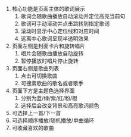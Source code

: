 1. 核心功能是页面主体的歌词展示
   1. 歌词会随歌曲播放自动滚动并定位高亮当前句
   2. 歌词可手动滚动并点击跳转到指定歌词
   3. 滚动时显示中心定位线和对应时间
   4. 远离中心歌词呈现半透明效果
2. 页面左侧是封面卡片和旋转唱片
   1. 唱片会随歌曲播放自动旋转
   2. 暂停播放时唱片停止旋转
3. 页面右侧是歌曲列表
   1. 点击可切换歌曲
   2. 可搜素歌曲的歌名或者歌手
4. 页面下方是主题色选择界面
   1. 分别为蓝/绿/紫/红/粉/橙
   2. 选择后会改变背景和高亮歌词颜色
5. 可选择上一首/下一首
6. 可选择顺序播放/随机播放/单曲循环
7. 可收藏喜欢的歌曲